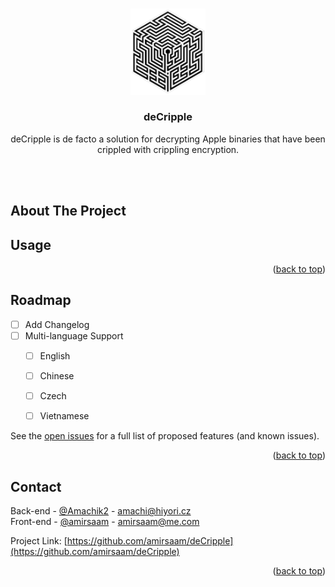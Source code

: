 <a name="readme-top"></a>

<br />
<div align="center">
  <a href="https://github.com/amirsaam/deCripple">
    <img src="deCripple.png" alt="Logo" width="120">
  </a>

  <h3 align="center">deCripple</h3>

  <p align="center">
    deCripple is de facto a solution for decrypting Apple binaries that have been crippled with crippling encryption.
  </p>
</div>

<br>
<br>

## About The Project




## Usage


<p align="right">(<a href="#readme-top">back to top</a>)</p>



## Roadmap

- [ ] Add Changelog
- [ ] Multi-language Support
    - [ ] English
    - [ ] Chinese
    - [ ] Czech
    - [ ] Vietnamese
    

See the [open issues](https://github.com/amirsaam/IPARepo/issues) for a full list of proposed features (and known issues).

<p align="right">(<a href="#readme-top">back to top</a>)</p>


## Contact

Back-end - [@Amachik2](https://twitter.com/Amachik2) - amachi@hiyori.cz
<br>
Front-end - [@amirsaam](https://twitter.com/amirsaam) - amirsaam@me.com

Project Link: [https://github.com/amirsaam/deCripple](https://github.com/amirsaam/deCripple)

<p align="right">(<a href="#readme-top">back to top</a>)</p>


